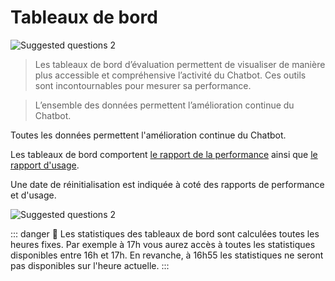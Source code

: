# Tableaux de bord

<div class="image_center">
  <img :src="$withBase('/assets/img/fr/tableaux_de_bord/dashboard1.png')" alt="Suggested questions 2">
</div>



>Les tableaux de bord d’évaluation permettent de visualiser de manière plus accessible et compréhensive l’activité du Chatbot. Ces outils sont incontournables pour mesurer sa performance.

>L’ensemble des données permettent l’amélioration continue du Chatbot.

Toutes les données permettent l'amélioration continue du Chatbot.

Les tableaux de bord comportent [le rapport de la performance](/articles/tableaux_de_bord/rapport_performance.html) ainsi que [le rapport d'usage](/articles/tableaux_de_bord/rapport_usage.html).

Une date de réinitialisation est indiquée à coté des rapports de performance et d'usage.

<div class="image_center">
  <img :src="$withBase('/assets/img/fr/tableaux_de_bord/dashboard2.png')" alt="Suggested questions 2">
</div>


::: danger 🔴
Les statistiques des tableaux de bord sont calculées toutes les heures fixes. Par exemple à 17h vous aurez accès à toutes les statistiques disponibles entre 16h et 17h. En revanche, à 16h55 les statistiques ne seront pas disponibles sur l'heure actuelle.
:::


